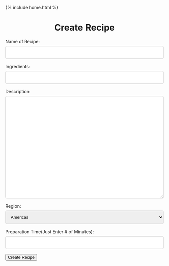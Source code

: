  {% include home.html %}

<style>

input[type=text], select, textarea {
  width: 100%;
  padding: 12px;
  border: 1px solid #ccc;
  border-radius: 4px;
  box-sizing: border-box;
  margin-top: 6px;
  margin-bottom: 16px;
  resize: vertical;
}

input[type=submit] {
  background-color: #04AA6D;
  color: white;
  padding: 12px 20px;
  border: none;
  border-radius: 4px;
  cursor: pointer;
}

input[type=submit]:hover {
  background-color: #45a049;
}

</style>

 <h1 style = "text-align: center">Create Recipe</h1>

<form id="createrecipe">
    <label for="name">Name of Recipe:</label>
    <input type="text" id="name" name="name" required>
    <label for="ingredients">Ingredients:</label>
    <input type="text" id="ingredients" name="ingredients" required>
    <label for="description">Description:</label>
    <textarea id="description" name="description" rows="20" cols="100">
    </textarea>
    <label for="region">Region:</label>
    <select id="region" name="region">
      <option value="The Americas">Americas</option>
      <option value="East and Southeast Asia">East and Southeast Asia</option>
      <option value="Subsaharan Africa">Africas</option>
      <option value="South Asia">South Asia</option>
      <option value="MiddleEast, North Africa, Central Asia">Middle East, North Africa, Central Asia</option>
      <option value="Europe">Europe</option>
      <option value="Oceania">Oceania</option>
    </select>
    <label for="preparation">Preparation Time(Just Enter # of Minutes):</label>
    <input type="text" id="preparation" name="preparation" required>
  <button type="submit">Create Recipe</button>
</form>


  

<script>



  function inputper(event) {

      event.preventDefault();

      const data = new FormData(event.target);
      const urldata = new URLSearchParams(data).toString();

      // const url = "https://everittcheng.tk/api/recipes/post/?"
      // const geturl = "https:everittcheng.tk/api/recipes/all"
      const url = "http://localhost:8195/api/recipes/post/?"

      //Lowkey ion think this should be local host

    fetch(url + urldata, {
        method: 'POST', 
        mode: 'cors', 
        cache: 'no-cache', 
        credentials: 'include', 
        headers: {
            "Content-Type": "application/json"
        }
    })
    window.alert("recipe created successfully");
  }

  const make = document.getElementById("createrecipe");
  make.addEventListener("submit", inputper);
  function check() {
    const userz = document.getElementById("personlist");
    const options = {
      method: 'GET', 
      mode: 'cors', 
      cache: 'no-cache', 
      credentials: 'include', 
      headers: {
          'Content-Type': 'application/json'
      },
    };
    const geturl = "http://localhost:8195/api/recipes/all";
    fetch(geturl, options)
    .then(response => {
        if (response.status === 401) {
            window.location.href = '/indochina/restricted'; // redirect to the login page
        } 
    })
  }
  check();

  


</script>